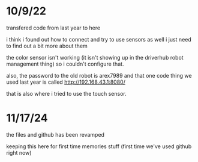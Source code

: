 # 10/9/22

transfered code from last year to here

i think i found out how to connect and try to use sensors as well i just need to find out a bit more about them

the color sensor isn't working (it isn't showing up in the driverhub robot management thing) so i couldn't configure that.

also, the password to the old robot is arex7989 and that one code thing we used last year is called http://192.168.43.1:8080/

that is also where i tried to use the touch sensor.

# 11/17/24

the files and github has been revamped

keeping this here for first time memories stuff (first time we've used github right now)
